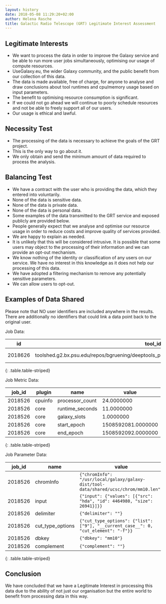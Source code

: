 ```yaml
---
layout: history
date: 2018-05-08 11:29:20+02:00
author: Helena Rasche
title: Galactic Radio Telescope (GRT) Legitimate Interest Assessment
---
```


## Legitimate Interests

- We want to process the data in order to improve the Galaxy service and be able to run more user jobs simultaneously, optimising our usage of compute resources.
- UseGalaxy.eu, the wider Galaxy community, and the public benefit from our collection of this data.
- The data is made available, free of charge, for anyone to analyse and draw conclusions about tool runtimes and cpu/memory usage based on input parameters.
- The benefit to optimising resource consumption is significant.
- If we could not go ahead we will continue to poorly schedule resources and not be able to freely support all of our users.
- Our usage is ethical and lawful.

## Necessity Test

- The processing of the data is necessary to achieve the goals of the GRT project.
- This is the only way to go about it.
- We only obtain and send the minimum amount of data required to process the analysis.

## Balancing Test

- We have a contract with the user who is providing the data, which they entered into voluntarily.
- None of the data is sensitive data.
- None of the data is private data.
- None of the data is personal data.
- Some examples of the data transmitted to the GRT service and exposed publicly are provided below.
- People generally expect that we analyse and optimise our resource usage in order to reduce costs and improve quality of services provided.
- We are happy to explain as needed.
- It is unlikely that this will be considered intrusive. It is possible that some users may object to the processing of their information and we can provide an opt-out mechanism.
- We know nothing of the identity or classification of any users on our service. We have no interest in this knowledge as it does not help our processing of this data.
- We have adopted a filtering mechanism to remove any potentially sensitive parameters.
- We can allow users to opt-out.

## Examples of Data Shared

Please note that NO user identifiers are included anywhere in the results. There are additionally no identifiers that could link a data point back to the original user.

Job Data:

id      | tool_id                                                                                        | tool_version | state | create_time
--      | -------                                                                                        | ------------ | ----- | -----------
2018626 | toolshed.g2.bx.psu.edu/repos/bgruening/deeptools_plot_heatmap/deeptools_plot_heatmap/2.5.1.1.0 | 2.5.1.1.0    | ok    | 2017-10-22 09:44:24.077315
{: .table.table-striped}

Job Metric Data:

job_id  | plugin  | name            | value
------  | ------  | ----            | -----
2018526 | cpuinfo | processor_count | 24.0000000
2018526 | core    | runtime_seconds | 11.0000000
2018526 | core    | galaxy_slots    | 1.0000000
2018526 | core    | start_epoch     | 1508592081.0000000
2018526 | core    | end_epoch       | 1508592092.0000000
{: .table.table-striped}

Job Parameter Data:

job_id  | name             | value
------  | ----             | -----
2018526 | chromInfo        | `{"chromInfo": "/usr/local/galaxy/galaxy-dist/tool-data/shared/ucsc/chrom/mm10.len"}`
2018526 | input            | `{"input": {"values": [{"src": "hda", "id": 4464980, "size": 26941}]}}`
2018526 | delimiter        | `{"delimiter": ""}`
2018526 | cut_type_options | `{"cut_type_options": {"list": ["9"], "__current_case__": 0, "cut_element": "-f"}}`
2018526 | dbkey            | `{"dbkey": "mm10"}`
2018526 | complement       | `{"complement": ""}`
{: .table.table-striped}


## Conclusion

We have concluded that we have a Legitimate Interest in processing this data due to the ability of not just our organisation but the entire world to benefit from processing data in this way.

